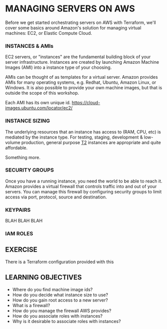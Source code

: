# MANAGING SERVERS ON AWS

Before we get started orchestrating servers on AWS with Terraform, we'll cover
some basics around Amazon's solution for managing virtual machines: EC2, or
Elastic Compute Cloud.

### INSTANCES & AMIs
EC2 servers, or "instances" are the fundamental building block of your server
infrastructure. Instances are created by launching Amazon Machine Images (AMI)
into a instance type of your choosing.

AMIs can be thought of as templates for a virtual server. Amazon provides AMIs
for many operating systems, e.g. Redhat, Ubuntu, Amazon Linux, or Windows. It
is also possible to provide your own machine images, but that is outside the
scope of this workshop.

Each AMI has its own unique id.
https://cloud-images.ubuntu.com/locator/ec2/

### INSTANCE SIZING
The underlying resources that an instance has access to (RAM, CPU, etc) is
mediated by the instance type. For testing, staging, development & low-volume
production, general purpose [T2] instances are appropriate and quite affordable.

Something more.

### SECURITY GROUPS
Once you have a running instance, you need the world to be able to reach it.
Amazon provides a virtual firewall that controls traffic into and out of your
servers. You can manage this firewall by configuring security groups to limit
access via port, protocol, source and destination.

### KEYPAIRS
BLAH BLAH BLAH

### IAM ROLES

## EXERCISE

There is a Terraform configuration provided with this

## LEARNING OBJECTIVES

- Where do you find machine image ids?
- How do you decide what instance size to use?
- How do you gain root access to a new server?
- What is a firewall?
- How do you manage the firewall AWS provides?
- How do you associate roles with instances?
- Why is it desirable to associate roles with instances?

[T2]: http://docs.aws.amazon.com/AWSEC2/latest/UserGuide/t2-instances.html
